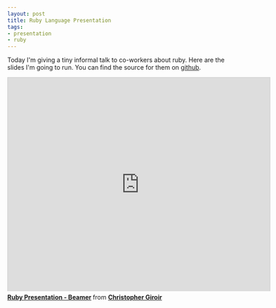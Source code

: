 ```yaml
---
layout: post
title: Ruby Language Presentation
tags:
- presentation
- ruby
---
```


Today I'm giving a tiny informal talk to co-workers about ruby. Here are the
slides I'm going to run. You can find the source for them on
[github](https://github.com/Kelsin/ruby-presentation).

<iframe src="http://www.slideshare.net/slideshow/embed_code/20579404?rel=0" width="597" height="486" frameborder="0" marginwidth="0" marginheight="0" scrolling="no" style="border:1px solid #CCC;border-width:1px 1px 0;margin-bottom:5px" allowfullscreen webkitallowfullscreen mozallowfullscreen> </iframe> <div style="margin-bottom:5px"> <strong> <a href="http://www.slideshare.net/kelsin/ruby-presentationbeamer" title="Ruby Presentation - Beamer" target="_blank">Ruby Presentation - Beamer</a> </strong> from <strong><a href="http://www.slideshare.net/kelsin" target="_blank">Christopher Giroir</a></strong> </div>
